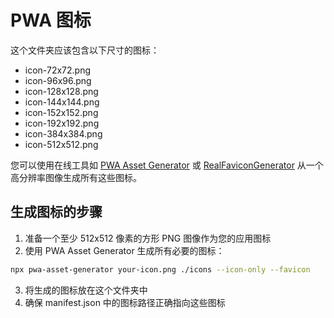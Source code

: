 # PWA 图标

这个文件夹应该包含以下尺寸的图标：

- icon-72x72.png
- icon-96x96.png
- icon-128x128.png
- icon-144x144.png
- icon-152x152.png
- icon-192x192.png
- icon-384x384.png
- icon-512x512.png

您可以使用在线工具如 [PWA Asset Generator](https://github.com/onderceylan/pwa-asset-generator) 或 [RealFaviconGenerator](https://realfavicongenerator.net/) 从一个高分辨率图像生成所有这些图标。

## 生成图标的步骤

1. 准备一个至少 512x512 像素的方形 PNG 图像作为您的应用图标
2. 使用 PWA Asset Generator 生成所有必要的图标：

```bash
npx pwa-asset-generator your-icon.png ./icons --icon-only --favicon
```

3. 将生成的图标放在这个文件夹中
4. 确保 manifest.json 中的图标路径正确指向这些图标

